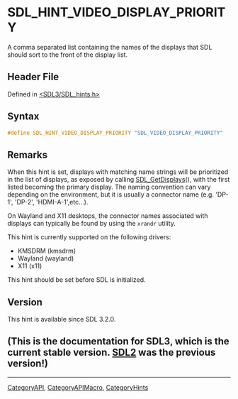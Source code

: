 # SDL_HINT_VIDEO_DISPLAY_PRIORITY

A comma separated list containing the names of the displays that SDL should sort to the front of the display list.

## Header File

Defined in [<SDL3/SDL_hints.h>](https://github.com/libsdl-org/SDL/blob/main/include/SDL3/SDL_hints.h)

## Syntax

```c
#define SDL_HINT_VIDEO_DISPLAY_PRIORITY "SDL_VIDEO_DISPLAY_PRIORITY"
```

## Remarks

When this hint is set, displays with matching name strings will be
prioritized in the list of displays, as exposed by calling
[SDL_GetDisplays](SDL_GetDisplays)(), with the first listed becoming the
primary display. The naming convention can vary depending on the
environment, but it is usually a connector name (e.g. 'DP-1', 'DP-2',
'HDMI-A-1',etc...).

On Wayland and X11 desktops, the connector names associated with displays
can typically be found by using the `xrandr` utility.

This hint is currently supported on the following drivers:

- KMSDRM (kmsdrm)
- Wayland (wayland)
- X11 (x11)

This hint should be set before SDL is initialized.

## Version

This hint is available since SDL 3.2.0.

## (This is the documentation for SDL3, which is the current stable version. [SDL2](https://wiki.libsdl.org/SDL2/) was the previous version!)



----
[CategoryAPI](CategoryAPI), [CategoryAPIMacro](CategoryAPIMacro), [CategoryHints](CategoryHints)


